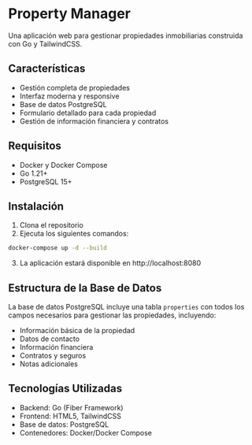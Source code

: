# Property Manager

Una aplicación web para gestionar propiedades inmobiliarias construida con Go y TailwindCSS.

## Características

- Gestión completa de propiedades
- Interfaz moderna y responsive
- Base de datos PostgreSQL
- Formulario detallado para cada propiedad
- Gestión de información financiera y contratos

## Requisitos

- Docker y Docker Compose
- Go 1.21+
- PostgreSQL 15+

## Instalación

1. Clona el repositorio
2. Ejecuta los siguientes comandos:

```bash
docker-compose up -d --build
```

3. La aplicación estará disponible en http://localhost:8080

## Estructura de la Base de Datos

La base de datos PostgreSQL incluye una tabla `properties` con todos los campos necesarios para gestionar las propiedades, incluyendo:
- Información básica de la propiedad
- Datos de contacto
- Información financiera
- Contratos y seguros
- Notas adicionales

## Tecnologías Utilizadas

- Backend: Go (Fiber Framework)
- Frontend: HTML5, TailwindCSS
- Base de datos: PostgreSQL
- Contenedores: Docker/Docker Compose
